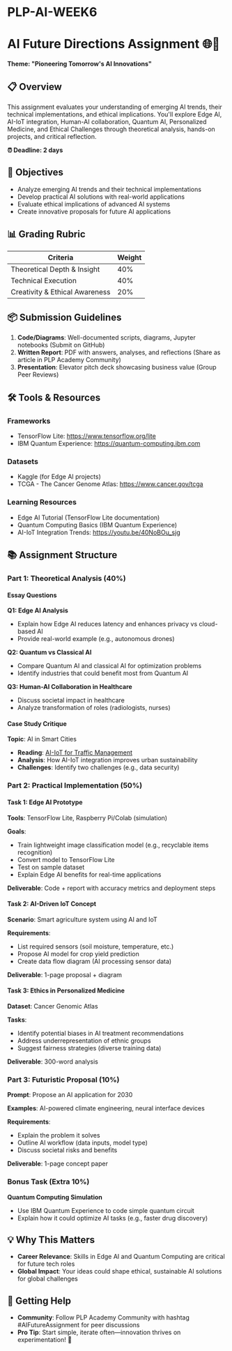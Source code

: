 # PLP-AI-WEEK6
# AI Future Directions Assignment 🌐🚀
**Theme: "Pioneering Tomorrow's AI Innovations"**

## 📋 Overview

This assignment evaluates your understanding of emerging AI trends, their technical implementations, and ethical implications. You'll explore Edge AI, AI-IoT integration, Human-AI collaboration, Quantum AI, Personalized Medicine, and Ethical Challenges through theoretical analysis, hands-on projects, and critical reflection.

**⏰ Deadline: 2 days**

## 🎯 Objectives

- Analyze emerging AI trends and their technical implementations
- Develop practical AI solutions with real-world applications
- Evaluate ethical implications of advanced AI systems
- Create innovative proposals for future AI applications

## 📊 Grading Rubric

| Criteria | Weight |
|----------|--------|
| Theoretical Depth & Insight | 40% |
| Technical Execution | 40% |
| Creativity & Ethical Awareness | 20% |

## 📦 Submission Guidelines

1. **Code/Diagrams**: Well-documented scripts, diagrams, Jupyter notebooks (Submit on GitHub)
2. **Written Report**: PDF with answers, analyses, and reflections (Share as article in PLP Academy Community)
3. **Presentation**: Elevator pitch deck showcasing business value (Group Peer Reviews)

## 🛠️ Tools & Resources

### Frameworks
- TensorFlow Lite: https://www.tensorflow.org/lite
- IBM Quantum Experience: https://quantum-computing.ibm.com

### Datasets
- Kaggle (for Edge AI projects)
- TCGA - The Cancer Genome Atlas: https://www.cancer.gov/tcga

### Learning Resources
- Edge AI Tutorial (TensorFlow Lite documentation)
- Quantum Computing Basics (IBM Quantum Experience)
- AI-IoT Integration Trends: https://youtu.be/40NoBOu_sjg

## 📚 Assignment Structure

### Part 1: Theoretical Analysis (40%)

#### Essay Questions
**Q1: Edge AI Analysis**
- Explain how Edge AI reduces latency and enhances privacy vs cloud-based AI
- Provide real-world example (e.g., autonomous drones)

**Q2: Quantum vs Classical AI**
- Compare Quantum AI and classical AI for optimization problems
- Identify industries that could benefit most from Quantum AI

**Q3: Human-AI Collaboration in Healthcare**
- Discuss societal impact in healthcare
- Analyze transformation of roles (radiologists, nurses)

#### Case Study Critique
**Topic**: AI in Smart Cities
- **Reading**: [AI-IoT for Traffic Management](https://www.webasha.com/blog/how-artificial-intelligence-is-transforming-transportation-smart-mobility-autonomous-vehicles-and-traffic-management)
- **Analysis**: How AI-IoT integration improves urban sustainability
- **Challenges**: Identify two challenges (e.g., data security)

### Part 2: Practical Implementation (50%)

#### Task 1: Edge AI Prototype
**Tools**: TensorFlow Lite, Raspberry Pi/Colab (simulation)

**Goals**:
- Train lightweight image classification model (e.g., recyclable items recognition)
- Convert model to TensorFlow Lite
- Test on sample dataset
- Explain Edge AI benefits for real-time applications

**Deliverable**: Code + report with accuracy metrics and deployment steps

#### Task 2: AI-Driven IoT Concept
**Scenario**: Smart agriculture system using AI and IoT

**Requirements**:
- List required sensors (soil moisture, temperature, etc.)
- Propose AI model for crop yield prediction
- Create data flow diagram (AI processing sensor data)

**Deliverable**: 1-page proposal + diagram

#### Task 3: Ethics in Personalized Medicine
**Dataset**: Cancer Genomic Atlas

**Tasks**:
- Identify potential biases in AI treatment recommendations
- Address underrepresentation of ethnic groups
- Suggest fairness strategies (diverse training data)

**Deliverable**: 300-word analysis

### Part 3: Futuristic Proposal (10%)

**Prompt**: Propose an AI application for 2030

**Examples**: AI-powered climate engineering, neural interface devices

**Requirements**:
- Explain the problem it solves
- Outline AI workflow (data inputs, model type)
- Discuss societal risks and benefits

**Deliverable**: 1-page concept paper

### Bonus Task (Extra 10%)
**Quantum Computing Simulation**
- Use IBM Quantum Experience to code simple quantum circuit
- Explain how it could optimize AI tasks (e.g., faster drug discovery)

## 💡 Why This Matters

- **Career Relevance**: Skills in Edge AI and Quantum Computing are critical for future tech roles
- **Global Impact**: Your ideas could shape ethical, sustainable AI solutions for global challenges

## 🤝 Getting Help

- **Community**: Follow PLP Academy Community with hashtag #AIFutureAssignment for peer discussions
- **Pro Tip**: Start simple, iterate often—innovation thrives on experimentation! 🔄
